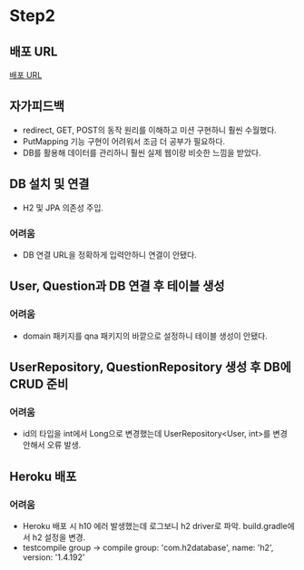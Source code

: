 # Step2

## 배포 URL
[배포 URL](https://hyunjun2.herokuapp.com)

## 자가피드백 
- redirect, GET, POST의 동작 원리를 이해하고 미션 구현하니 훨씬 수월했다. 
- PutMapping 기능 구현이 어려워서 조금 더 공부가 필요하다. 
- DB를 활용해 데이터를 관리하니 훨씬 실제 웹이랑 비슷한 느낌을 받았다.  

## DB 설치 및 연결
- H2 및 JPA 의존성 주입.
### 어려움
- DB 연결 URL을 정확하게 입력안하니 연결이 안됐다. 

## User, Question과 DB 연결 후 테이블 생성 
### 어려움 
- domain 패키지를 qna 패키지의 바깥으로 설정하니 테이블 생성이 안됐다.

## UserRepository, QuestionRepository 생성 후 DB에 CRUD 준비
### 어려움 
- id의 타입을 int에서 Long으로 변경했는데 UserRepository<User, int>를 변경 안해서 오류 발생. 

## Heroku 배포 
### 어려움
- Heroku 배포 시 h10 에러 발생했는데 로그보니 h2 driver로 파악. build.gradle에서 h2 설정을 변경. 
- testcompile group -> compile group: 'com.h2database', name: 'h2', version: '1.4.192'

